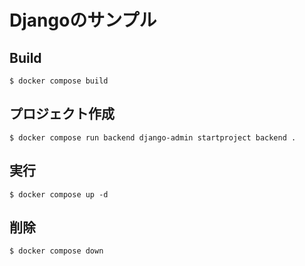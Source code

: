 # Djangoのサンプル

## Build

```console
$ docker compose build
```

## プロジェクト作成

```console
$ docker compose run backend django-admin startproject backend .
```

## 実行

```console
$ docker compose up -d
```

## 削除

```console
$ docker compose down
```
